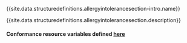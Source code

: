 {{site.data.structuredefinitions.allergyintolerancesection-intro.name}}

{{site.data.structuredefinitions.allergyintolerancesection.description}}

#### Conformance resource variables defined [here](http://wiki.hl7.org/index.php?title=IG_Publisher_Documentation#Jekyll)
